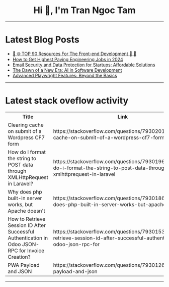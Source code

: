 <h1 align="center">Hi 👋, I'm Tran Ngoc Tam</h1>

---

# Latest Blog Posts 
<!-- BLOG-POST-LIST:START -->
- [🌟 🌐 TOP 90 Resources For The Front-end Development 🚀 🌟](https://dev.to/hanzla-baig/top-90-resources-for-the-front-end-development-3a6i)
- [How to Get Highest Paying Engineering Jobs in 2024](https://dev.to/lodely/how-to-get-highest-paying-engineering-jobs-in-2024-pmj)
- [Email Security and Data Protection for Startups: Affordable Solutions](https://dev.to/armen_baghdasaryan_da5798/email-security-and-data-protection-for-startups-affordable-solutions-1g7p)
- [The Dawn of a New Era: AI in Software Development](https://dev.to/radha_4c842d8e4362a7cdd9c/the-dawn-of-a-new-era-ai-in-software-development-16jf)
- [Advanced Playwright Features: Beyond the Basics](https://dev.to/aswani25/advanced-playwright-features-beyond-the-basics-43p7)
<!-- BLOG-POST-LIST:END -->

---

# Latest stack oveflow activity
<table>
  <tr><th>Title</th><th>Link</th></tr>
  <!-- STACKOVERFLOW:START --><tr><td>Clearing cache on submit of a Wordpress CF7 form</td><td>https://stackoverflow.com/questions/79302014/clearing-cache-on-submit-of-a-wordpress-cf7-form</td></tr><tr><td>How do I format the string to POST data through XMLHttpRequest in Laravel?</td><td>https://stackoverflow.com/questions/79301963/how-do-i-format-the-string-to-post-data-through-xmlhttprequest-in-laravel</td></tr><tr><td>Why does php built-in server works, but Apache doesn&#39;t</td><td>https://stackoverflow.com/questions/79301868/why-does-php-built-in-server-works-but-apache-doesnt</td></tr><tr><td>How to Retrieve Session ID After Successful Authentication in Odoo JSON-RPC for Invoice Creation?</td><td>https://stackoverflow.com/questions/79301532/how-to-retrieve-session-id-after-successful-authentication-in-odoo-json-rpc-for</td></tr><tr><td>PWA Payload and JSON</td><td>https://stackoverflow.com/questions/79301263/pwa-payload-and-json</td></tr><!-- STACKOVERFLOW:END -->
</table>

---


